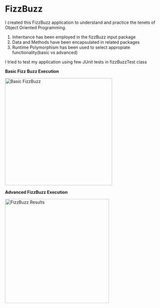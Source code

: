 # FizzBuzz
I created this FizzBuzz application to understand and practice the tenets of Object Oriented Programming.


1. Inheritance has been employed in the fizzBuzz input package
2. Data and Methods have been encapsulated in related packages
3. Runtime Polymorphism has been used to select appropiate functionality(basic vs advanced)

I tried to test my application using few JUnit tests in fizzBuzzTest class

**Basic Fizz Buzz Execution**

<img width="353" alt="Basic FizzBuzz" src="https://user-images.githubusercontent.com/35849976/54469999-ae6f1180-476e-11e9-8e4d-f17a653f1c0f.PNG">

**Advanced FizzBuzz Execution**

<p align = "left">
                <img width="343" alt="FizzBuzz Results" src="https://user-images.githubusercontent.com/35849976/54469830-b7aaaf00-476b-11e9-86c6-96e978cfe758.PNG">
</p>
